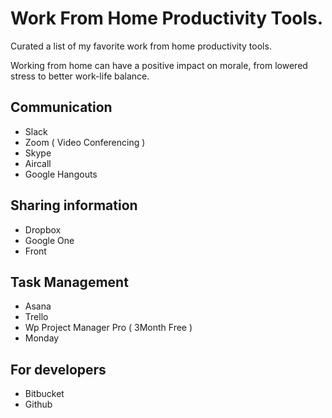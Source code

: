# Work From Home Productivity Tools.
Curated a list of my favorite work from home productivity tools.

Working from home can have a positive impact on morale, from lowered stress to better work-life balance.

## Communication

* Slack
* Zoom ( Video Conferencing )
* Skype
* Aircall
* Google Hangouts

## Sharing information

* Dropbox
* Google One
* Front

## Task Management

* Asana
* Trello
* Wp Project Manager Pro ( 3Month Free )
* Monday

## For developers

* Bitbucket
* Github
